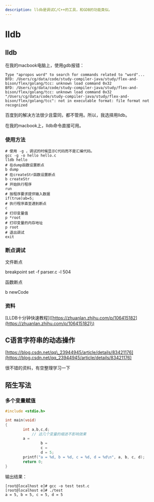 ```yaml
---
description: lldb是调试C/C++的工具，和GDB的功能类似。
---
```


# lldb

## lldb

在我的macbook电脑上，使用gdb报错：

```text
Type "apropos word" to search for commands related to "word"...
BFD: /Users/cg/data/code/study-compiler-java/study/flex-and-bison/flex/golang/tcc: unknown load command 0x32
BFD: /Users/cg/data/code/study-compiler-java/study/flex-and-bison/flex/golang/tcc: unknown load command 0x32
"/Users/cg/data/code/study-compiler-java/study/flex-and-bison/flex/golang/tcc": not in executable format: file format not recognized
```

百度到的解决方法很少且雷同，都不管用。所以，我选择用lldb。

在我的macbook上，lldb命令直接可用。

### 使用方法

```text
# 使用 -g ，调试的时候显示C代码而不是汇编代码。
gcc -g -o hello hello.c
lldb hello
# 在dump函数设置断点
b dump
# 在createStr函数设置断点
b createStr
# 开始执行程序
run
# 按程序要求提供输入数据
if(true)ab=5;
# 执行程序直至遇到断点
c
# 打印变量值
p *root
# 打印变量的内存地址
p root
# 退出调试
exit
```

### 断点调试

文件断点

breakpoint set -f parser.c -l 504

函数断点

b newCode

### 资料

\[LLDB十分钟快速教程\]\([https://zhuanlan.zhihu.com/p/106415182](https://zhuanlan.zhihu.com/p/106415182)\)

## C语言字符串的动态操作

[https://blog.csdn.net/qq\_23944945/article/details/83421176](https://blog.csdn.net/qq_23944945/article/details/83421176)

很不错的资料，有空整理学习一下

## 陌生写法

### 多个变量赋值

```c
#include <stdio.h>

int main(void)
{
        int a,b,c,d;
  			// 这几个变量的缩进不影响效果
        a =
                b =
                c =
                d = 5;
        printf("a = %d, b = %d, c = %d, d = %d\n", a, b, c, d);
        return 0;
}
```



输出结果：

```shell
[root@localhost e]# gcc -o test test.c
[root@localhost e]# ./test
a = 5, b = 5, c = 5, d = 5
```





